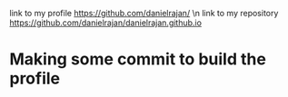 link to my profile <a> https://github.com/danielrajan/ </a> \n
link to my repository <a> https://github.com/danielrajan/danielrajan.github.io </a>
# Making some commit to build the profile
